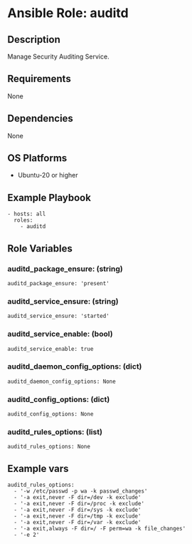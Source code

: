 # Ansible Role: auditd

## Description

Manage Security Auditing Service. 

## Requirements

None

## Dependencies

None

## OS Platforms

- Ubuntu-20 or higher

## Example Playbook

```
- hosts: all
  roles:
    - auditd
```

## Role Variables

### auditd_package_ensure: (string)

```
auditd_package_ensure: 'present'
```

### auditd_service_ensure: (string)

```
auditd_service_ensure: 'started'
```

### auditd_service_enable: (bool)

```
auditd_service_enable: true
```

### auditd_daemon_config_options: (dict)

```
auditd_daemon_config_options: None
```

### auditd_config_options: (dict)

```
auditd_config_options: None
```

### auditd_rules_options: (list)

```
auditd_rules_options: None
```

## Example vars

```
auditd_rules_options:
  - '-w /etc/passwd -p wa -k passwd_changes'
  - '-a exit,never -F dir=/dev -k exclude'
  - '-a exit,never -F dir=/proc -k exclude'
  - '-a exit,never -F dir=/sys -k exclude'
  - '-a exit,never -F dir=/tmp -k exclude'
  - '-a exit,never -F dir=/var -k exclude'
  - '-a exit,always -F dir=/ -F perm=wa -k file_changes'
  - '-e 2'
```
